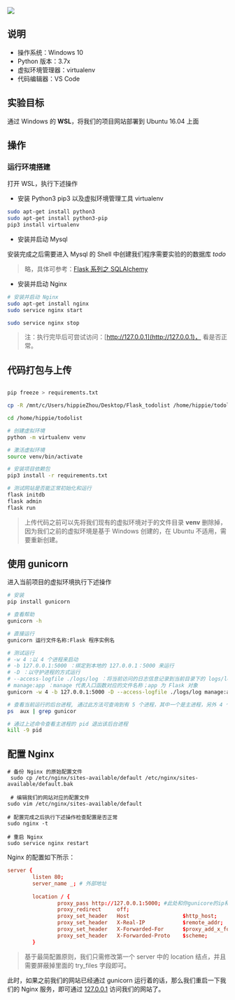 ![](https://img2018.cnblogs.com/blog/749711/201901/749711-20190114152131660-1990119250.png)

## 说明

- 操作系统：Windows 10
- Python 版本：3.7x
- 虚拟环境管理器：virtualenv
- 代码编辑器：VS Code

## 实验目标

通过 Windows 的 **WSL**，将我们的项目网站部署到 Ubuntu 16.04 上面

## 操作

### 运行环境搭建

打开 WSL，执行下述操作

- 安装 Python3 pip3 以及虚拟环境管理工具 virtualenv

```bash
sudo apt-get install python3
sudo apt-get install python3-pip
pip3 install virtualenv
```

- 安装并启动 Mysql

安装完成之后需要进入 Mysql 的 Shell 中创建我们程序需要实验的的数据库 *todo*

> 略，具体可参考：[Flask 系列之 SQLAlchemy](https://www.cnblogs.com/hippieZhou/p/10273383.html)

- 安装并启动 Nginx

```bash
# 安装并启动 Nginx
sudo apt-get install nginx
sudo service nginx start

sudo service nginx stop
```

> 注：执行完毕后可尝试访问：[http://127.0.0.1](http://127.0.0.1)， 看是否正常。

## 代码打包与上传

```bash

pip freeze > requirements.txt

cp -R /mnt/c/Users/hippieZhou/Desktop/Flask_todolist /home/hippie/todolist

cd /home/hippie/todolist

# 创建虚拟环境
python -m virtualenv venv

# 激活虚拟环境
source venv/bin/activate

# 安装项目依赖包
pip3 install -r requirements.txt

# 测试网站是否能正常初始化和运行
flask initdb
flask admin
flask run
```

> 上传代码之前可以先将我们现有的虚拟环境对于的文件目录 **venv** 删除掉，因为我们之前的虚拟环境是基于 Windows 创建的，在 Ubuntu 不适用，需要重新创建。

## 使用 gunicorn

进入当前项目的虚拟环境执行下述操作

```bash
# 安装
pip install gunicorn

# 查看帮助
gunicorn -h

# 直接运行
gunicorn 运行文件名称:Flask 程序实例名

# 测试运行
# -w 4 :以 4 个进程来启动
# -b 127.0.0.1:5000 ：绑定到本地的 127.0.0.1：5000 来运行
# -D ：以守护进程的方式运行
# --access-logfile ./logs/log ：将当前访问的日志信息记录到当前目录下的 logs/log 文件中，注：logs 文件夹需要提前创建
# manage:app ：manage 代表入口函数对应的文件名称；app 为 Flask 对象
gunicorn -w 4 -b 127.0.0.1:5000 -D --access-logfile ./logs/log manage:app

# 查看当前运行的后台进程, 通过此方法可查询到有 5 个进程，其中一个是主进程，另外 4 个是子进程
ps  aux | grep gunicor

# 通过上述命令查看主进程的 pid 退出该后台进程
kill -9 pid
```

## 配置 Nginx

```shell
# 备份 Nginx 的原始配置文件
 sudo cp /etc/nginx/sites-available/default /etc/nginx/sites-available/default.bak

 # 编辑我们的网站对应的配置文件
sudo vim /etc/nginx/sites-available/default

# 配置完成之后执行下述操作检查配置是否正常
sudo nginx -t

# 重启 Nginx
sudo service nginx restart
```

Nginx 的配置如下所示：

```conf
server {
        listen 80;
        server_name _; # 外部地址
 
        location / {
                proxy_pass http://127.0.0.1:5000; #此处和你gunicore的ip和端口一致
                proxy_redirect     off;
                proxy_set_header   Host                 $http_host;
                proxy_set_header   X-Real-IP            $remote_addr;
                proxy_set_header   X-Forwarded-For      $proxy_add_x_forwarded_for;
                proxy_set_header   X-Forwarded-Proto    $scheme;
        }
```

> 基于最简配置原则，我们只需修改第一个 server 中的 location 结点，并且需要屏蔽掉里面的 try_files 字段即可。

此时，如果之前我们的网站已经通过 gunicorn 运行着的话，那么我们重启一下我们的 Nginx 服务，即可通过 [127.0.0.1](127.0.0.1) 访问我们的网站了。